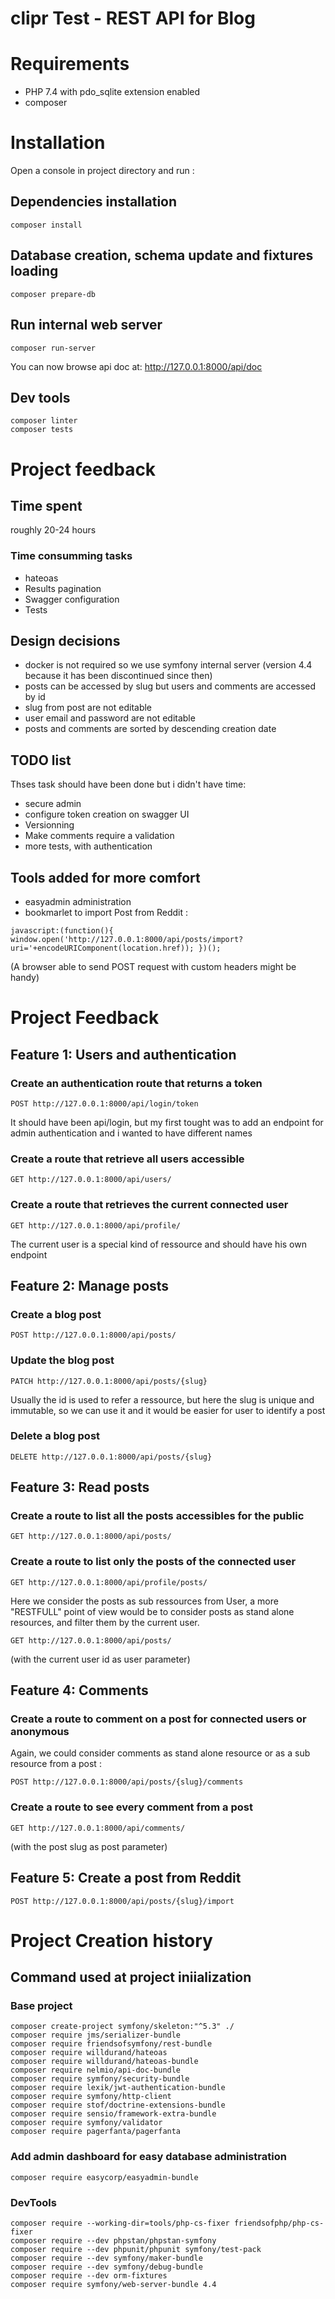 clipr Test - REST API for Blog
==============================

# Requirements

- PHP 7.4 with pdo_sqlite extension enabled
- composer

# Installation

Open a console in project directory and run :

## Dependencies installation

```
composer install
```

## Database creation, schema update and fixtures loading

```
composer prepare-db
```

## Run internal web server

```
composer run-server
```

You can now browse api doc at:
<http://127.0.0.1:8000/api/doc>

## Dev tools

```
composer linter
composer tests
```

# Project feedback

## Time spent

roughly 20-24 hours

### Time consumming tasks

- hateoas
- Results pagination
- Swagger configuration
- Tests

## Design decisions

- docker is not required so we use symfony internal server (version 4.4 because it has been discontinued since then)
- posts can be accessed by slug but users and comments are accessed by id
- slug from post are not editable
- user email and password are not editable
- posts and comments are sorted by descending creation date

## TODO list

Thses task should have been done but i didn't have time:
- secure admin
- configure token creation on swagger UI
- Versionning
- Make comments require a validation
- more tests, with authentication

## Tools added for more comfort

- easyadmin administration
- bookmarlet to import Post from Reddit :
```
javascript:(function(){ window.open('http://127.0.0.1:8000/api/posts/import?uri='+encodeURIComponent(location.href)); })();
```
(A browser able to send POST request with custom headers might be handy)

# Project Feedback

## Feature 1: Users and authentication

### Create an authentication route that returns a token
```
POST http://127.0.0.1:8000/api/login/token
```
It should have been api/login, but my first tought was to add an endpoint for admin authentication and i wanted to have different names

### Create a route that retrieve all users accessible
```
GET http://127.0.0.1:8000/api/users/
```

### Create a route that retrieves the current connected user
```
GET http://127.0.0.1:8000/api/profile/
```
The current user is a special kind of ressource and should have his own endpoint

## Feature 2: Manage posts

### Create a blog post
```
POST http://127.0.0.1:8000/api/posts/
```

### Update the blog post
```
PATCH http://127.0.0.1:8000/api/posts/{slug}
```
Usually the id is used to refer a ressource, but here the slug is unique and immutable, so we can use it and it would be easier for user to identify a post

### Delete a blog post
```
DELETE http://127.0.0.1:8000/api/posts/{slug}
```


## Feature 3: Read posts

### Create a route to list all the posts accessibles for the public
```
GET http://127.0.0.1:8000/api/posts/
```

### Create a route to list only the posts of the connected user
```
GET http://127.0.0.1:8000/api/profile/posts/
```
Here we consider the posts as sub ressources from User, a more "RESTFULL" point of view would be to consider posts as stand alone resources, and filter them by the current user.
```
GET http://127.0.0.1:8000/api/posts/
```
(with the current user id as user parameter)

## Feature 4: Comments

### Create a route to comment on a post for connected users or anonymous
Again, we could consider comments as stand alone resource or as a sub resource from a post :
```
POST http://127.0.0.1:8000/api/posts/{slug}/comments
```

### Create a route to see every comment from a post
```
GET http://127.0.0.1:8000/api/comments/
```
(with the post slug as post parameter)


## Feature 5: Create a post from Reddit
```
POST http://127.0.0.1:8000/api/posts/{slug}/import
```










# Project Creation history

## Command used at project iniialization

### Base project

```
composer create-project symfony/skeleton:"^5.3" ./
composer require jms/serializer-bundle
composer require friendsofsymfony/rest-bundle
composer require willdurand/hateoas
composer require willdurand/hateoas-bundle
composer require nelmio/api-doc-bundle
composer require symfony/security-bundle
composer require lexik/jwt-authentication-bundle
composer require symfony/http-client
composer require stof/doctrine-extensions-bundle
composer require sensio/framework-extra-bundle
composer require symfony/validator
composer require pagerfanta/pagerfanta
```

### Add admin dashboard for easy database administration

```
composer require easycorp/easyadmin-bundle
```

### DevTools

```
composer require --working-dir=tools/php-cs-fixer friendsofphp/php-cs-fixer
composer require --dev phpstan/phpstan-symfony
composer require --dev phpunit/phpunit symfony/test-pack
composer require --dev symfony/maker-bundle
composer require --dev symfony/debug-bundle
composer require --dev orm-fixtures
composer require symfony/web-server-bundle 4.4
```
